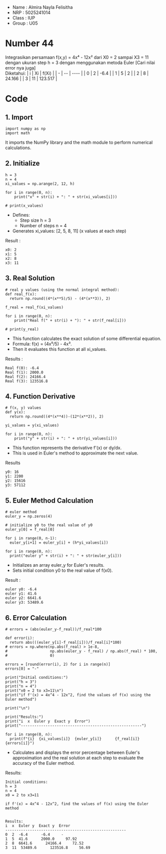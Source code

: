 - Name : Almira Nayla Felisitha
- NRP : 5025241014
- Class : IUP
- Group : U05

# Number 44
 Integrasikan persamaan f(x,y) = 4x⁴ - 12x² dari X0 = 2 sampai X3 = 11 dengan ukuran step h = 3 dengan menggunakan metoda Euler [Cari nilai error nya juga]  
 Diketahui: 
| i | Xi | f(Xi) |
| - | -- | ---- |
| 0 | 2 | -6.4 |
| 1 | 5 | 2 |
| 2 | 8 | 24.166 |
| 3 | 11 | 123.517 |

# Code
## 1. Import
```
import numpy as np
import math
```
It imports the NumPy library and the math module to perform numerical calculations.

## 2. Initialize
```
h = 3
n = 4
xi_values = np.arange(2, 12, h)

for i in range(0, n):
    print("x" + str(i) + ": " + str(xi_values[i]))

# print(x_values)
```
-   Defines:
    * Step size h = 3
    * Number of steps n = 4
-   Generates xi_values: [2, 5, 8, 11] (x values at each step)

Result :
```  
x0: 2  
x1: 5  
x2: 8  
x3: 11  
```

## 3. Real Solution
```
# real y values (using the normal integral method):
def real_f(x):
  return np.round((4*(x**5)/5) - (4*(x**3)), 2)

f_real = real_f(xi_values) 

for i in range(0, n):
    print("Real f(" + str(i) + "): " + str(f_real[i]))

# print(y_real)
```
- This function calculates the exact solution of some differential equation.
- Formula: f(x) = (4x⁵/5) - 4x³.
- Then it evaluates this function at all xi_values.
 
Results : 
``` 
Real f(0): -6.4  
Real f(1): 2000.0  
Real f(2): 24166.4  
Real f(3): 123516.8  
```

## 4. Function Derivative
```
# f(x, y) values
def y(x):
  return np.round((4*(x**4))-(12*(x**2)), 2)

yi_values = y(xi_values)

for i in range(0, n):
    print("y" + str(i) + ": " + str(yi_values[i]))
```
- This function represents the derivative f'(x) or dy/dx.
- This is used in Euler's method to approximate the next value.

Results
```
y0: 16
y1: 2200
y2: 15616
y3: 57112
```

## 5. Euler Method Calculation
```
# euler method
euler_y = np.zeros(4)

# initialize y0 to the real value of y0
euler_y[0] = f_real[0]

for i in range(0, n-1):
  euler_y[i+1] = euler_y[i] + (h*yi_values[i])

for i in range(0, n):
  print("euler y" + str(i) + ": " + str(euler_y[i]))
```
- Initializes an array euler_y for Euler's results.
- Sets initial condition y0 to the real value of f(x0).

Result : 
``` 
euler y0: -6.4  
euler y1: 41.6  
euler y2: 6641.6  
euler y3: 53489.6  
```

## 6. Error Calculation
```
# errors = (abs(euler_y-f_real))/f_real*100

def error(i):
  return abs(((euler_y[i]-f_real[i]))/f_real[i]*100)
# errors = np.where(np.abs(f_real) > 1e-8,
#                   np.abs(euler_y - f_real) / np.abs(f_real) * 100,
#                   0)

errors = [round(error(i), 2) for i in range(n)]
errors[0] = "-"

print("Initial conditions:")
print("h = 3")
print("n = 4")
print("x0 = 2 to x3=11\n")
print("if f'(x) = 4x^4 - 12x^2, find the values of f(x) using the Euler method")

print("\n")

print("Results:")
print("i  x  Euler y  Exact y  Error")
print("------------------------------------------------------")

for i in range(0, n):
  print(f"{i}  {xi_values[i]}  {euler_y[i]}      {f_real[i]}     {errors[i]}")
``` 
- Calculates and displays the error percentage between Euler's approximation and the real solution at each step to evaluate the accuracy of the Euler method.

Results:
```
Initial conditions:
h = 3
n = 4
x0 = 2 to x3=11

if f'(x) = 4x^4 - 12x^2, find the values of f(x) using the Euler method


Results:
i  x  Euler y  Exact y  Error
------------------------------------------------------
0  2  -6.4      -6.4     -
1  5  41.6      2000.0     97.92
2  8  6641.6      24166.4     72.52
3  11  53489.6      123516.8     56.69
```

